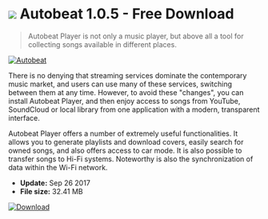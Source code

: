 # ![](https://cdn.softexe.net/static/icon/f/autobeat-10808.png) Autobeat 1.0.5 - Free Download

> Autobeat Player is not only a music player, but above all a tool for collecting songs available in different places.

[![Autobeat](https:https://tse3.mm.bing.net/th?id=OIP.StNdRPOchIKebwfh_CMUFQHaG0&pid=Api)](https://softexe.net/win/multimedia/audio-video-players/autobeat:pRhRh.html)

There is no denying that streaming services dominate the contemporary music market, and users can use many of these services, switching between them at any time. However, to avoid these "changes", you can install Autobeat Player, and then enjoy access to songs from YouTube, SoundCloud or local library from one application with a modern, transparent interface.
 
 Autobeat Player offers a number of extremely useful functionalities. It allows you to generate playlists and download covers, easily search for owned songs, and also offers access to car mode. It is also possible to transfer songs to Hi-Fi systems. Noteworthy is also the synchronization of data within the Wi-Fi network.


- **Update:** Sep 26 2017
- **File size:** 32.41 MB

[![Download](https://cdn.softexe.net/static/img/download.png)](https://softexe.net/win/multimedia/audio-video-players/autobeat:pRhRh.html)

